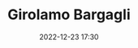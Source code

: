 ---
#zenetöri #személy
title: Girolamo Bargagli
feed: show
date: 2022-12-23 17:30
permalink: /Girolamo Bargagli
---
